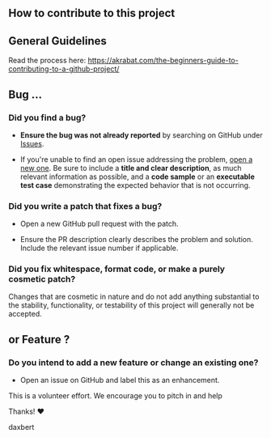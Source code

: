 ## How to contribute to this project

## General Guidelines

Read the process here:
https://akrabat.com/the-beginners-guide-to-contributing-to-a-github-project/

## Bug ...

### **Did you find a bug?**

* **Ensure the bug was not already reported** by searching on GitHub under [Issues](https://github.com/daxbert/rds_slow_query_log_examiner/issues).

* If you're unable to find an open issue addressing the problem, [open a new one](https://github.com/daxbert/rds_slow_query_log_examiner/issues/new). Be sure to include a **title and clear description**, as much relevant information as possible, and a **code sample** or an **executable test case** demonstrating the expected behavior that is not occurring.

### **Did you write a patch that fixes a bug?**

* Open a new GitHub pull request with the patch.

* Ensure the PR description clearly describes the problem and solution. Include the relevant issue number if applicable.

### **Did you fix whitespace, format code, or make a purely cosmetic patch?**

Changes that are cosmetic in nature and do not add anything substantial to the stability, functionality, or testability of this project will generally not be accepted.

## or Feature ?

### **Do you intend to add a new feature or change an existing one?**

* Open an issue on GitHub and label this as an enhancement.

This is a volunteer effort. We encourage you to pitch in and help

Thanks! :heart: 

daxbert
